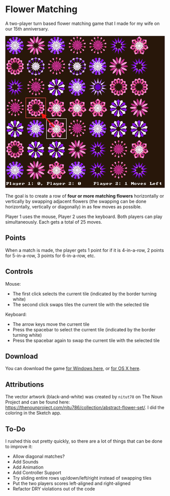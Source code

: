 # Flower Matching
A two-player turn based flower matching game that I made for my wife on our 15th anniversary.

![Screenshot](/screenshot.png?raw=true "Screenshot")

The goal is to create a row of **four or more matching flowers** horizontally or vertically by swapping adjacent flowers (the swapping can be done horizontally, vertically or diagonally) in as few moves as possible.

Player 1 uses the mouse, Player 2 uses the keyboard. Both players can play simultaneously. Each gets a total of 25 moves.

## Points
When a match is made, the player gets 1 point for if it is 4-in-a-row, 2 points for 5-in-a-row, 3 points for 6-in-a-row, etc.

## Controls

Mouse:
* The first click selects the current tile (indicated by the border turning white)
* The second click swaps tiles the current tile with the selected tile

Keyboard:
* The arrow keys move the current tile
* Press the spacebar to select the current tile (indicated by the border turning white)
* Press the spacebar again to swap the current tile with the selected tile

## Download

You can download the game [for Windows here](https://github.com/prust/flower-matching/releases/download/v0.1.1/flower-matching-win.zip), or [for OS X here](https://github.com/prust/flower-matching/releases/download/v0.1.1/flower-matching-osx.zip).

## Attributions

The vector artwork (black-and-white) was created by `nitut78` on The Noun Project and can be found here: https://thenounproject.com/nitu786/collection/abstract-flower-set/. I did the coloring in the Sketch app.

## To-Do

I rushed this out pretty quickly, so there are a lot of things that can be done to improve it:

* Allow diagonal matches?
* Add Sounds
* Add Animation
* Add Controller Support
* Try sliding entire rows up/down/left/right instead of swapping tiles
* Put the two players scores left-aligned and right-aligned
* Refactor DRY violations out of the code

